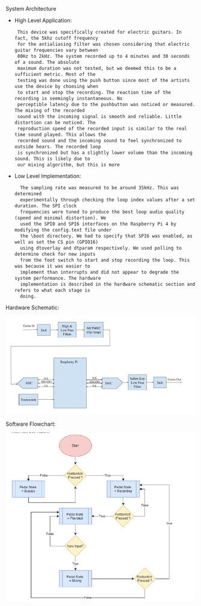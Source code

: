 System Architecture

* High Level Application:
        
       This device was specifically created for electric guitars. In fact, the 5khz cutoff frequency
       for the antialiasing filter was chosen considering that electric guitar frequencies vary between
       80Hz to 2kHz. The system recorded up to 4 minutes and 30 seconds of a sound. The absolute
       maximum duration was not tested, but we deemed this to be a sufficient metric. Most of the
       testing was done using the push button since most of the artists use the device by choosing when
       to start and stop the recording. The reaction time of the recording is seemingly instantaneous. No
       perceptible latency due to the pushbutton was noticed or measured. The mixing of the recorded
       sound with the incoming signal is smooth and reliable. Little distortion can be noticed. The
       reproduction speed of the recorded input is similar to the real time sound played. This allows the
       recorded sound and the incoming sound to feel synchronized to outside hears. The recorded loop
       is synchronized but has a slightly lower volume than the incoming sound. This is likely due to
       our mixing algorithm, but this is more

* Low Level Implementation:

        The sampling rate was measured to be around 35kHz. This was determined
        experimentally through checking the loop index values after a set duration. The SPI clock
        frequencies were tuned to produce the best loop audio quality (speed and minimal distortion). We
        used the SPI0 and SPI6 interfaces on the Raspberry Pi 4 by modifying the config.text file under
        the \boot directory. We had to specify that SPI6 was enabled, as well as set the CS pin (GPIO16)
        using dtoverlay and dtparam respectively. We used polling to determine check for new inputs
        from the foot switch to start and stop recording the loop. This was because it was easier to
        implement than interrupts and did not appear to degrade the system performance. The hardware
        implementation is described in the hardware schematic section and refers to what each stage is
        doing.

Hardware Schematic:

![alt text](https://github.com/FilippoCheein/PedalPi/blob/master/Documentation/Guitar_Loop_Schematic.PNG?raw=true)

Software Flowchart:

![alt text](https://github.com/FilippoCheein/PedalPi/blob/master/Documentation/GUitar_Pedal_Software_Flowchart.PNG?raw=true)

